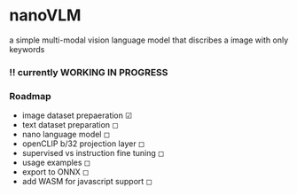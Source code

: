 # nanoVLM
a simple multi-modal vision language model that discribes a image with only keywords

### !! currently WORKING IN PROGRESS


### Roadmap
 - image dataset prepaeration ☑
 - text dataset preparation ◻︎
 - nano language model ◻︎
 - openCLIP b/32 projection layer ◻︎
 - supervised vs instruction fine tuning ◻︎
 - usage examples ◻︎
 - export to ONNX ◻︎
 - add WASM for javascript support ◻︎